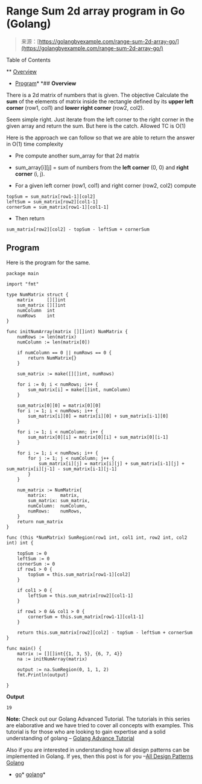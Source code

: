 <!--yml
category: 未分类
date: 2024-10-13 06:47:13
-->

# Range Sum 2d array program in Go (Golang)

> 来源：[https://golangbyexample.com/range-sum-2d-array-go/](https://golangbyexample.com/range-sum-2d-array-go/)

Table of Contents

 **   [Overview](#Overview "Overview")
*   [Program](#Program "Program")*  *## **Overview**

There is a 2d matrix of numbers that is given. The objective Calculate the **sum** of the elements of matrix inside the rectangle defined by its **upper left corner** (row1, col1) and **lower right corner** (row2, col2).

Seem simple right. Just iterate from the left corner to the right corner in the given array and return the sum. But here is the catch. Allowed TC is O(1)

Here is the approach we can follow so that we are able to return the answer in O(1) time complexity

*   Pre compute another sum_array for that 2d matrix

*   sum_array[i][j] = sum of numbers from the **left corner** (0, 0) and **right corner** (i, j).

*   For a given left corner (row1, col1) and right corner (row2, col2) compute

```
topSum = sum_matrix[row1-1][col2]
leftSum = sum_matrix[row2][col1-1]
cornerSum = sum_matrix[row1-1][col1-1]
```

*   Then return

```
sum_matrix[row2][col2] - topSum - leftSum + cornerSum
```

## **Program**

Here is the program for the same.

```
package main

import "fmt"

type NumMatrix struct {
	matrix     [][]int
	sum_matrix [][]int
	numColumn  int
	numRows    int
}

func initNumArray(matrix [][]int) NumMatrix {
	numRows := len(matrix)
	numColumn := len(matrix[0])

	if numColumn == 0 || numRows == 0 {
		return NumMatrix{}
	}

	sum_matrix := make([][]int, numRows)

	for i := 0; i < numRows; i++ {
		sum_matrix[i] = make([]int, numColumn)
	}

	sum_matrix[0][0] = matrix[0][0]
	for i := 1; i < numRows; i++ {
		sum_matrix[i][0] = matrix[i][0] + sum_matrix[i-1][0]
	}

	for i := 1; i < numColumn; i++ {
		sum_matrix[0][i] = matrix[0][i] + sum_matrix[0][i-1]
	}

	for i := 1; i < numRows; i++ {
		for j := 1; j < numColumn; j++ {
			sum_matrix[i][j] = matrix[i][j] + sum_matrix[i-1][j] + sum_matrix[i][j-1] - sum_matrix[i-1][j-1]
		}
	}

	num_matrix := NumMatrix{
		matrix:     matrix,
		sum_matrix: sum_matrix,
		numColumn:  numColumn,
		numRows:    numRows,
	}
	return num_matrix
}

func (this *NumMatrix) SumRegion(row1 int, col1 int, row2 int, col2 int) int {

	topSum := 0
	leftSum := 0
	cornerSum := 0
	if row1 > 0 {
		topSum = this.sum_matrix[row1-1][col2]
	}

	if col1 > 0 {
		leftSum = this.sum_matrix[row2][col1-1]
	}

	if row1 > 0 && col1 > 0 {
		cornerSum = this.sum_matrix[row1-1][col1-1]
	}

	return this.sum_matrix[row2][col2] - topSum - leftSum + cornerSum
}

func main() {
	matrix := [][]int{{1, 3, 5}, {6, 7, 4}}
	na := initNumArray(matrix)

	output := na.SumRegion(0, 1, 1, 2)
	fmt.Println(output)

}
```

**Output**

```
19
```

**Note:** Check out our Golang Advanced Tutorial. The tutorials in this series are elaborative and we have tried to cover all concepts with examples. This tutorial is for those who are looking to gain expertise and a solid understanding of golang – [Golang Advance Tutorial](https://golangbyexample.com/golang-comprehensive-tutorial/)

Also if you are interested in understanding how all design patterns can be implemented in Golang. If yes, then this post is for you –[All Design Patterns Golang](https://golangbyexample.com/all-design-patterns-golang/)

*   [go](https://golangbyexample.com/tag/go/)*   [golang](https://golangbyexample.com/tag/golang/)*
